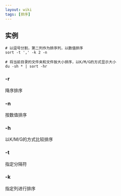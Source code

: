 ```yaml
---
layout: wiki
tags: [排序]
---
```


## 实例

```shell
# 以逗号分割，第二列作为排序列，以数值排序
sort -t ',' -k 2 -n

# 将当前目录的文件夹和文件按大小排序，以K/M/G的方式显示大小
du -sh * | sort -hr
```

### -r

降序排序

### -n

按数值排序

### -h

以K/M/G的方式比较排序

### -t

指定分隔符

### -k

指定列进行排序
